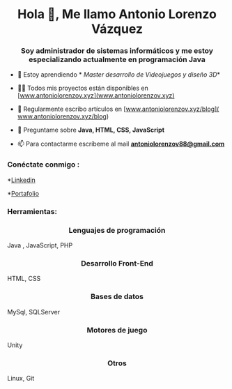 <h1 align="center">Hola 👋, Me llamo Antonio Lorenzo Vázquez</h1>
<h3 align="center">Soy administrador de sistemas informáticos y me estoy especializando actualmente en programación Java</h3>

- 🌱 Estoy aprendiendo * *Master desarrollo de Videojuegos y diseño 3D**

- 👨‍💻 Todos mis proyectos están disponibles en [www.antoniolorenzov.xyz](www.antoniolorenzov.xyz)

- 📝 Regularmente escribo artículos en [www.antoniolorenzov.xyz/blog]( www.antoniolorenzov.xyz/blog)

- 💬 Preguntame sobre **Java, HTML, CSS, JavaScript**

- 📫 Para contactarme escríbeme al mail **antoniolorenzov88@gmail.com**

<h3 align="left">Conéctate conmigo :</h3>
<p align="izquierda">
  
*[Linkedin](https://www.linkedin.com/in/antoniolv88)
  
*[Portafolio](https://antoniolorenzov.xyz)


<h3 alinear="izquierda">Herramientas:</h3>

<h3 align="center">Lenguajes de programación</h3>

Java , JavaScript, PHP


<h3 align="center">Desarrollo Front-End</h3>

HTML, CSS

<h3 align="center">Bases de datos</h3>

MySql, SQLServer


<h3 align="center">Motores de juego</h3>

Unity

<h3 align="center">Otros</h3>

Linux, Git





